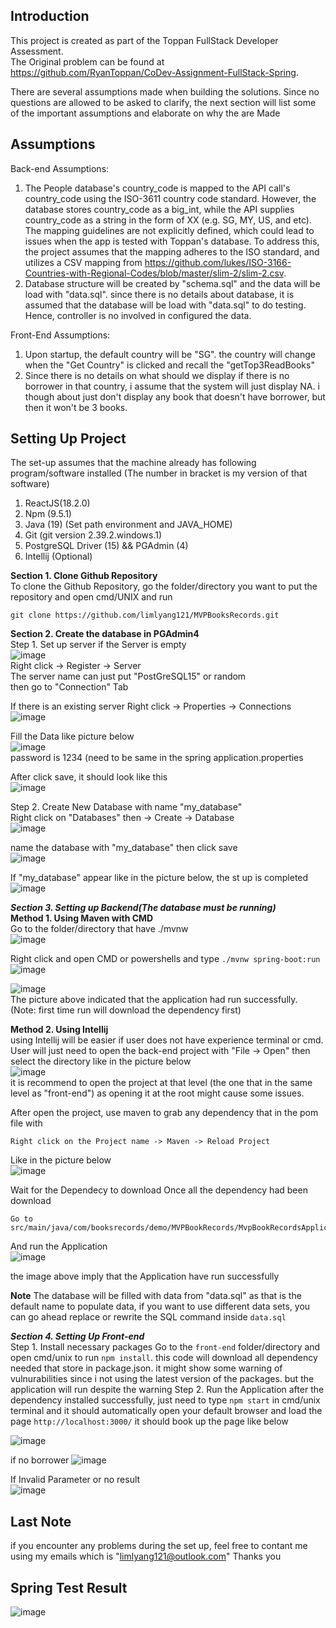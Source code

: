 Introduction
-------------------
This project is created as part of the Toppan FullStack Developer Assessment.  
The Original problem can be found at https://github.com/RyanToppan/CoDev-Assignment-FullStack-Spring.  

There are several assumptions made when building the solutions. Since no questions are allowed to be asked to clarify, the next section will list some of the important assumptions and elaborate on why the are Made  

Assumptions
-------------------
Back-end Assumptions:  
1. The People database's country_code is mapped to the API call's country_code using the ISO-3611 country code standard. However, the database stores country_code as a big_int, while the API supplies country_code as a string in the form of XX (e.g. SG, MY, US, and etc). The mapping guidelines are not explicitly defined, which could lead to issues when the app is tested with Toppan's database. To address this, the project assumes that the mapping adheres to the ISO standard, and utilizes a CSV mapping from https://github.com/lukes/ISO-3166-Countries-with-Regional-Codes/blob/master/slim-2/slim-2.csv.  
2. Database structure will be created  by "schema.sql" and the data will be load with "data.sql". since there is no details about database, it is assumed that the database will be load with "data.sql" to do testing. Hence, controller is no involved in configured the data.  

  

Front-End Assumptions:  
1. Upon startup, the default country will be "SG". the country will change when the "Get Country" is clicked and recall the "getTop3ReadBooks"
2. Since there is no details on what should we display if there is no borrower in that country, i assume that the system will just display NA. i though about just don't display any book that doesn't have borrower, but then it won't be 3 books.



Setting Up Project
-------------------
The set-up assumes that the machine already has following program/software installed (The number in bracket is my version of that software)
1. ReactJS(18.2.0)
2. Npm (9.5.1)
3. Java (19) (Set path environment and JAVA_HOME)  
4. Git (git version 2.39.2.windows.1)
5. PostgreSQL Driver (15) && PGAdmin (4) 
6. Intellij (Optional)

**Section 1. Clone Github Repository**  
To clone the Github Repository, go the folder/directory you want to put the repository and open cmd/UNIX and run
```
git clone https://github.com/limlyang121/MVPBooksRecords.git
```

**Section 2. Create the database in PGAdmin4**  
Step 1. Set up server 
if the Server is empty    
![image](https://user-images.githubusercontent.com/103249985/230542497-408daff3-4f10-474f-a759-452bd2dc1383.png)  
Right click -> Register -> Server  
The server name can just put "PostGreSQL15" or random  
then go to "Connection" Tab  

If there is an existing server
Right click -> Properties -> Connections  
![image](https://user-images.githubusercontent.com/103249985/230543665-57b46366-7e16-4f62-90ad-a1b3851b6f26.png)  

Fill the Data like picture below  
![image](https://user-images.githubusercontent.com/103249985/230542922-07a98f5a-c002-4b93-bbfd-f9fd40d691c5.png)  
password is 1234 (need to be same in the spring application.properties  

After click save, it should look like this  
![image](https://user-images.githubusercontent.com/103249985/230543924-cec76fbb-e696-4f11-ba5d-18e0c571611e.png)  

Step 2. Create New Database with name "my_database"  
Right click on "Databases" then -> Create -> Database  
![image](https://user-images.githubusercontent.com/103249985/230544082-8fd8090d-f111-4137-8366-067fdb982b03.png)  


name the database with "my_database" then click save  
![image](https://user-images.githubusercontent.com/103249985/230544144-c5a73a02-101d-468a-97e1-b633b7aeaaca.png)  


If "my_database" appear like in the picture below, the st up is completed  
![image](https://user-images.githubusercontent.com/103249985/230544187-d125a09a-35e3-48e4-9d78-b6e4060879ab.png)  

***Section 3. Setting up Backend(The database must be running)***  
**Method 1. Using Maven with CMD**   
Go to the folder/directory that have ./mvnw  
![image](https://user-images.githubusercontent.com/103249985/230546572-9130997c-0775-4716-adf0-142cb545bb6e.png)  

Right click and open CMD or powershells
and type ```./mvnw spring-boot:run```  
![image](https://user-images.githubusercontent.com/103249985/230546919-2d5af278-e267-4c67-94c3-6c0dd84db5bb.png)  

![image](https://user-images.githubusercontent.com/103249985/230546978-91141236-f576-49d2-9943-a8a1dbcccaeb.png)  
The picture above indicated that the application had run successfully.
(Note: first time run will download the dependency first)   

**Method 2. Using Intellij**  
using Intellij will be easier if user does not have experience terminal or cmd.   
User will just need to open the back-end project with "File -> Open" then select the directory like in the picture below  
![image](https://user-images.githubusercontent.com/103249985/230545050-00e1aa2e-8600-4ae6-a143-2884456ceaba.png)  
it is recommend to open the project at that level (the one that in the same level as "front-end") as opening it at the root might cause some issues.

After open the project, use maven to grab any dependency that in the pom file with  
```
Right click on the Project name -> Maven -> Reload Project
``` 
Like in the picture below  
![image](https://user-images.githubusercontent.com/103249985/230545541-9bcbb6cb-1eb7-4f0f-8c87-d9c0e2eda81b.png)  

Wait for the Dependecy to download
Once all the dependency had been download
```
Go to src/main/java/com/booksrecords/demo/MVPBookRecords/MvpBookRecordsApplication.java
```
And run the Application  
![image](https://user-images.githubusercontent.com/103249985/230546266-4a0a3d10-3434-4fdf-a1eb-14006b1b1db4.png)  

the image above imply that the Application have run successfully   


**Note**
The database will be filled with data from "data.sql" as that is the default name to populate data, if you want to use different data sets, you can go ahead replace or rewrite the SQL command inside ```data.sql```
  

***Section 4. Setting Up Front-end***  
Step 1. Install necessary packages
Go to the ```front-end``` folder/directory and open cmd/unix to run ```npm install```. this code will download all dependency needed that store in package.json. it might show some warning of vulnurabilities since i not using the latest version of the packages. but the application will run despite the warning
Step 2. Run the Application
after the dependency installed successfully, just need to type ```npm start``` in cmd/unix terminal and it should automatically open your default browser and load the page ```http://localhost:3000/```
it should book up the page like below  

![image](https://user-images.githubusercontent.com/103249985/230548072-32a862b8-f485-498d-ba97-18d0460eb654.png)

if no borrower
![image](https://user-images.githubusercontent.com/103249985/230548121-ea32a922-6915-4b4b-b7e9-fe04f31e246e.png)  

If Invalid Parameter or no result  
![image](https://user-images.githubusercontent.com/103249985/230623799-61e8b79e-fafd-4c4b-86e7-26e2e798fff5.png)  



Last Note
-------------------
if you encounter any problems during the set up, feel free to contant me using my emails which is "limlyang121@outlook.com"
Thanks you

Spring Test Result   
-------------------  
![image](https://user-images.githubusercontent.com/103249985/230704620-3b23e496-c9b3-4305-886e-7d25ea687341.png)  









